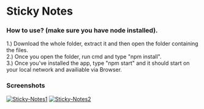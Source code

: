 # Sticky Notes
### How to use? (make sure you have node installed).

1.) Download the whole folder, extract it and then open the folder containing the files.
<br>
2.) Once you open the folder, run cmd and type "npm install".
<br>
3.) Once you've installed the app, type "npm start" and it should start on your local network and availiable via Browser. 

### Screenshots
<a href="https://ibb.co/89w4vBB"><img src="https://i.ibb.co/fHWG6SS/Sticky-Notes1.jpg" alt="Sticky-Notes1" border="0"></a>
<a href="https://imgbb.com/"><img src="https://i.ibb.co/WD8L52H/Sticky-Notes2.jpg" alt="Sticky-Notes2" border="0"></a>
